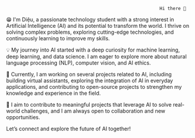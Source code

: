                                                              Hi there 👋


                                      
😁 I'm Diệu, a passionate technology student with a strong interest in Artificial Intelligence (AI) and its potential to transform the world. I thrive on solving complex problems, exploring cutting-edge technologies, and continuously learning to improve my skills.

💡 My journey into AI started with a deep curiosity for machine learning, deep learning, and data science. I am eager to explore more about natural language processing (NLP), computer vision, and AI ethics.

🚀 Currently, I am working on several projects related to AI, including building virtual assistants, exploring the integration of AI in everyday applications, and contributing to open-source projects to strengthen my knowledge and experience in the field.

🔭 I aim to contribute to meaningful projects that leverage AI to solve real-world challenges, and I am always open to collaboration and new opportunities.

Let’s connect and explore the future of AI together!
